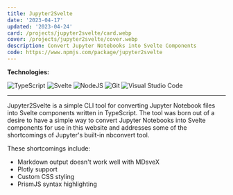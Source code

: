 ```yaml
---
title: Jupyter2Svelte
date: '2023-04-17'
updated: '2023-04-24'
card: /projects/jupyter2svelte/card.webp
cover: /projects/jupyter2svelte/cover.webp
description: Convert Jupyter Notebooks into Svelte Components
code: https://www.npmjs.com/package/jupyter2svelte
---
```


<script>
    import Anchor from '$lib/components/markdown/Anchor.svelte';
</script>

**Technologies:**

![TypeScript](https://img.shields.io/badge/typescript-%23007ACC.svg?style=for-the-badge&logo=typescript&logoColor=white)
![Svelte](https://img.shields.io/badge/svelte-%23f1413d.svg?style=for-the-badge&logo=svelte&logoColor=white)
![NodeJS](https://img.shields.io/badge/node.js-6DA55F?style=for-the-badge&logo=node.js&logoColor=white)
![Git](https://img.shields.io/badge/git-%23F05033.svg?style=for-the-badge&logo=git&logoColor=white)
![Visual Studio Code](https://img.shields.io/badge/Visual%20Studio%20Code-0078d7.svg?style=for-the-badge&logo=visual-studio-code&logoColor=white)

---

Jupyter2Svelte is a simple CLI tool for converting Jupyter Notebook files into Svelte components written in TypeScript. The tool was born out of a desire to have a simple way to convert Jupyter Notebooks into Svelte components for use in this website and addresses some of the shortcomings of Jupyter's built-in <Anchor href="https://github.com/jupyter/nbconvert">nbconvert</Anchor> tool.

These shortcomings include:

- Markdown output doesn't work well with <Anchor href="https://mdsvex.com/">MDsveX</Anchor>
- <Anchor href="https://plotly.com/python/">Plotly</Anchor> support
- Custom CSS styling
- <Anchor href="https://prismjs.com">PrismJS</Anchor> syntax highlighting

